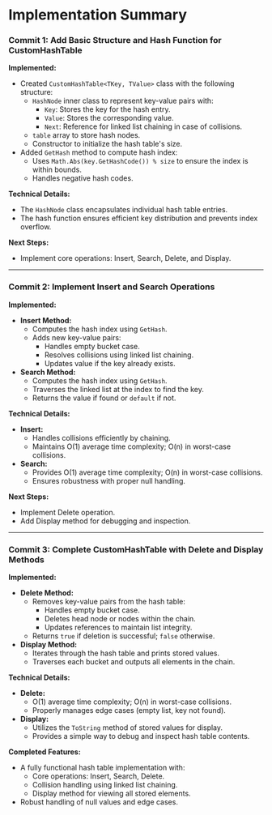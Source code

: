 # Implementation Summary

### Commit 1: Add Basic Structure and Hash Function for CustomHashTable
**Implemented:**
- Created `CustomHashTable<TKey, TValue>` class with the following structure:
  - `HashNode` inner class to represent key-value pairs with:
    - `Key`: Stores the key for the hash entry.
    - `Value`: Stores the corresponding value.
    - `Next`: Reference for linked list chaining in case of collisions.
  - `table` array to store hash nodes.
  - Constructor to initialize the hash table's size.
- Added `GetHash` method to compute hash index:
  - Uses `Math.Abs(key.GetHashCode()) % size` to ensure the index is within bounds.
  - Handles negative hash codes.

**Technical Details:**
- The `HashNode` class encapsulates individual hash table entries.
- The hash function ensures efficient key distribution and prevents index overflow.

**Next Steps:**
- Implement core operations: Insert, Search, Delete, and Display.

---

### Commit 2: Implement Insert and Search Operations
**Implemented:**
- **Insert Method:**
  - Computes the hash index using `GetHash`.
  - Adds new key-value pairs:
    - Handles empty bucket case.
    - Resolves collisions using linked list chaining.
    - Updates value if the key already exists.
- **Search Method:**
  - Computes the hash index using `GetHash`.
  - Traverses the linked list at the index to find the key.
  - Returns the value if found or `default` if not.

**Technical Details:**
- **Insert:**
  - Handles collisions efficiently by chaining.
  - Maintains O(1) average time complexity; O(n) in worst-case collisions.
- **Search:**
  - Provides O(1) average time complexity; O(n) in worst-case collisions.
  - Ensures robustness with proper null handling.

**Next Steps:**
- Implement Delete operation.
- Add Display method for debugging and inspection.

---

### Commit 3: Complete CustomHashTable with Delete and Display Methods
**Implemented:**
- **Delete Method:**
  - Removes key-value pairs from the hash table:
    - Handles empty bucket case.
    - Deletes head node or nodes within the chain.
    - Updates references to maintain list integrity.
  - Returns `true` if deletion is successful; `false` otherwise.
- **Display Method:**
  - Iterates through the hash table and prints stored values.
  - Traverses each bucket and outputs all elements in the chain.

**Technical Details:**
- **Delete:**
  - O(1) average time complexity; O(n) in worst-case collisions.
  - Properly manages edge cases (empty list, key not found).
- **Display:**
  - Utilizes the `ToString` method of stored values for display.
  - Provides a simple way to debug and inspect hash table contents.

**Completed Features:**
- A fully functional hash table implementation with:
  - Core operations: Insert, Search, Delete.
  - Collision handling using linked list chaining.
  - Display method for viewing all stored elements.
- Robust handling of null values and edge cases.
